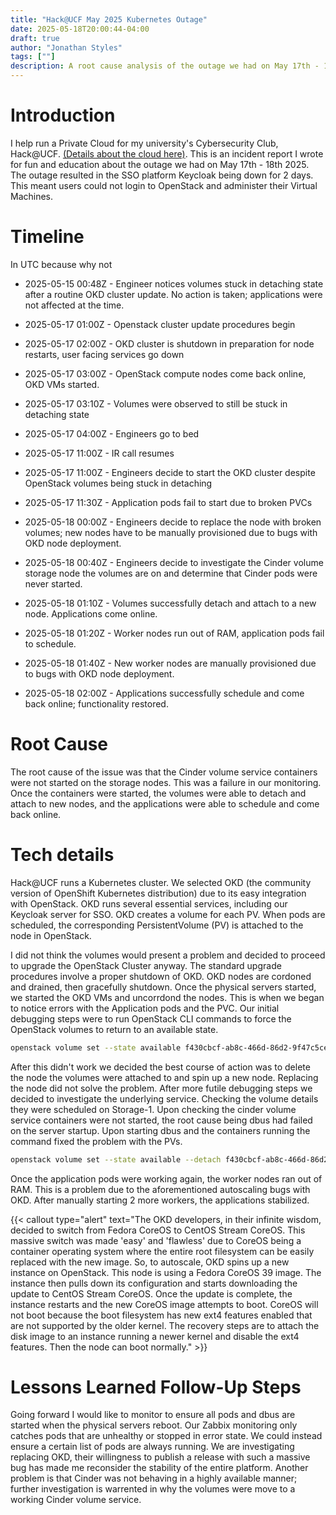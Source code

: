 ```yaml
---
title: "Hack@UCF May 2025 Kubernetes Outage"
date: 2025-05-18T20:00:44-04:00
draft: true
author: "Jonathan Styles"
tags: [""]
description: A root cause analysis of the outage we had on May 17th - 18th, 2025. The outage resulted in the SSO platform Keycloak being down for most of 2 days, resulting in users not being able to log in and administer their Virtual Machines.
---
```

# Introduction

I help run a Private Cloud for my university's Cybersecurity Club, Hack@UCF. [(Details about the cloud here)](../private-cloud). This is an incident report I wrote for fun and education about the outage we had on May 17th - 18th 2025. The outage resulted in the SSO platform Keycloak being down for 2 days. This meant users could not login to OpenStack and administer their Virtual Machines.

# Timeline
In UTC because why not

- 2025-05-15 00:48Z - Engineer notices volumes stuck in detaching state after a routine OKD cluster update. No action is taken; applications were not affected at the time.

- 2025-05-17 01:00Z - Openstack cluster update procedures begin

- 2025-05-17 02:00Z - OKD cluster is shutdown in preparation for node restarts, user facing services go down

- 2025-05-17 03:00Z - OpenStack compute nodes come back online, OKD VMs started.

- 2025-05-17 03:10Z - Volumes were observed to still be stuck in detaching state

- 2025-05-17 04:00Z - Engineers go to bed

- 2025-05-17 11:00Z - IR call resumes

- 2025-05-17 11:00Z - Engineers decide to start the OKD cluster despite OpenStack volumes being stuck in detaching

- 2025-05-17 11:30Z - Application pods fail to start due to broken PVCs

- 2025-05-18 00:00Z - Engineers decide to replace the node with broken volumes; new nodes have to be manually provisioned due to bugs with OKD node deployment.

- 2025-05-18 00:40Z - Engineers decide to investigate the Cinder volume storage node the volumes are on and determine that Cinder pods were never started.

- 2025-05-18 01:10Z - Volumes successfully detach and attach to a new node. Applications come online.

- 2025-05-18 01:20Z - Worker nodes run out of RAM, application pods fail to schedule.

- 2025-05-18 01:40Z - New worker nodes are manually provisioned due to bugs with OKD node deployment.

- 2025-05-18 02:00Z - Applications successfully schedule and come back online; functionality restored.

# Root Cause

The root cause of the issue was that the Cinder volume service containers were not started on the storage nodes. This was a failure in our monitoring. Once the containers were started, the volumes were able to detach and attach to new nodes, and the applications were able to schedule and come back online.

# Tech details

Hack@UCF runs a Kubernetes cluster. We selected OKD (the community version of OpenShift Kubernetes distribution) due to its easy integration with OpenStack. OKD runs several essential services, including our Keycloak server for SSO. OKD creates a volume for each PV. When pods are scheduled, the corresponding PersistentVolume (PV) is attached to the node in OpenStack.

I did not think the volumes would present a problem and decided to proceed to upgrade the OpenStack Cluster anyway. The standard upgrade procedures involve a proper shutdown of OKD. OKD nodes are cordoned and drained, then gracefully shutdown. Once the physical servers started, we started the OKD VMs and uncorrdond the nodes. This is when we began to notice errors with the Application pods and the PVC. Our initial debugging steps were to run OpenStack CLI commands to force the OpenStack volumes to return to an available state.

```bash
openstack volume set --state available f430cbcf-ab8c-466d-86d2-9f47c5cef409
```

After this didn't work we decided the best course of action was to delete the node the volumes were attached to and spin up a new node. Replacing the node did not solve the problem. After more futile debugging steps we decided to investigate the underlying service. Checking the volume details they were scheduled on Storage-1. Upon checking the cinder volume service containers were not started, the root cause being dbus had failed on the server startup.  Upon starting dbus and the containers running the command fixed the problem with the PVs.


```bash
openstack volume set --state available --detach f430cbcf-ab8c-466d-86d2-9f47c5cef409
```

Once the application pods were working again, the worker nodes ran out of RAM. This is a problem due to the aforementioned autoscaling bugs with OKD. After manually starting 2 more workers, the applications stabilized.


{{< callout type="alert" text="The OKD developers, in their infinite wisdom, decided to switch from Fedora CoreOS to CentOS Stream CoreOS. This massive switch was made 'easy' and 'flawless' due to CoreOS being a container operating system where the entire root filesystem can be easily replaced with the new image. So, to autoscale, OKD spins up a new instance on OpenStack. This node is using a Fedora CoreOS 39 image. The instance then pulls down its configuration and starts downloading the update to CentOS Stream CoreOS. Once the update is complete, the instance restarts and the new CoreOS image attempts to boot. CoreOS will not boot because the boot filesystem has new ext4 features enabled that are not supported by the older kernel. The recovery steps are to attach the disk image to an instance running a newer kernel and disable the ext4 features. Then the node can boot normally." >}}

# Lessons Learned Follow-Up Steps

Going forward I would like to monitor to ensure all pods and dbus are started when the physical servers reboot.  Our Zabbix monitoring only catches pods that are unhealthy or stopped in error state. We could instead ensure a certain list of pods are always running. We are investigating replacing OKD, their willingness to publish a release with such a massive bug has made me reconsider the stability of the entire platform. Another problem is that Cinder was not behaving in a highly available manner; further investigation is warrented in why the volumes were move to a working Cinder volume service.
